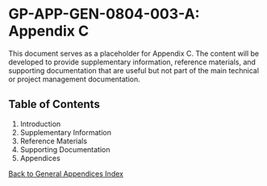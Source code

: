 # GP-APP-GEN-0804-003-A: Appendix C

This document serves as a placeholder for Appendix C. The content will be developed to provide supplementary information, reference materials, and supporting documentation that are useful but not part of the main technical or project management documentation.

## Table of Contents

1. Introduction
2. Supplementary Information
3. Reference Materials
4. Supporting Documentation
5. Appendices

[Back to General Appendices Index](./index.md)
